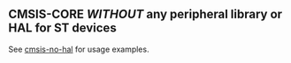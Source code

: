 CMSIS-CORE _WITHOUT_ any peripheral library or HAL for ST devices
----

See [cmsis-no-hal](https://github.com/scottt/cmsis-no-hal) for usage examples.
